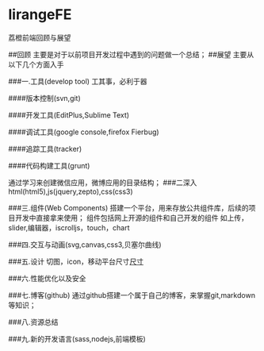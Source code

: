 lirangeFE
=========

荔橙前端回顾与展望

##回顾
主要是对于以前项目开发过程中遇到的问题做一个总结；
##展望
主要从以下几个方面入手

###一.工具(develop tool)
工其事，必利于器

####版本控制(svn,git)

####开发工具(EditPlus,Sublime Text)

####调试工具(google console,firefox Fierbug)

####追踪工具(tracker)

####代码构建工具(grunt)

通过学习来创建微信应用，微博应用的目录结构；
###二深入html(html5),js(jquery,zepto),css(css3)

###三.组件(Web Components)
搭建一个平台，用来存放公共组件库，后续的项目开发中直接拿来使用；
组件包括网上开源的组件和自己开发的组件
如上传，slider,编辑器，iscrolljs，touch，chart

###四.交互与动画(svg,canvas,css3,贝塞尔曲线)

###五.设计
切图，icon，移动平台尺寸[尺寸](http://chicun.in/index.html)

###六.性能优化以及安全

###七.博客(github)
通过github搭建一个属于自己的博客，来掌握git,markdown等知识；

###八.资源总结

###九.新的开发语言(sass,nodejs,前端模板)

